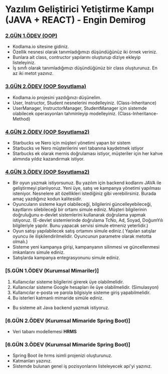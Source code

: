 # Yazılım Geliştirici Yetiştirme Kampı (JAVA + REACT) - Engin Demirog

### [2.GÜN 1.ÖDEV (OOP)](https://github.com/cceydae/JavaReactSoftwareDeveloperCamp/tree/main/day2/src/day2)
- Kodlama.io sitesine gidiniz.
- Özellik nesnesi olarak tanımladığımızı düşündüğünüz iki örnek veriniz.
- Bunlara ait class, contructor yapılarını oluşturup diziye ekleyip listeleyiniz.
- İş sınıfı olarak tanımladığımızı düşündüğünüz bir class oluşturunuz. En az iki metot yazınız.

### [3.GÜN 2.ÖDEV (OOP Soyutlama)](https://github.com/cceydae/JavaReactSoftwareDeveloperCamp/tree/main/day3/src/day3)
- Kodlama.io projesini yazdığınızı düşünelim.
- User, Instructor, Student nesnelerini modelleyiniz. (Class-Inheritance)
- UserManager, InstructorManager, StudentManager için sistemde olabilecek operasyonları tahminleyip modelleyiniz. (Class-Inheritance-Method)

### [4.GÜN 2.ÖDEV (OOP Soyutlama2)](https://github.com/cceydae/JavaReactSoftwareDeveloperCamp/tree/main/day42/src)
- Starbucks ve Nero için müşteri yönetimi yapan bir sistem 
- Starbucks ve Nero müşterilerini veri tabanına kaydetmek istiyor 
- Starbucks ek olarak mernis doğrulaması istiyor, müşteriler için her kahve alımında yıldız kazandırmak istiyor.

### [4.GÜN 3.ÖDEV (OOP Soyutlama2)](https://github.com/cceydae/JavaReactSoftwareDeveloperCamp/tree/main/day43/src/day43)
- Bir oyun yazmak istiyorsunuz. Bu yazılım için backend kodlarını JAVA ile geliştirmeyi planlıyoruz. Yeni üye, satış ve kampanya yönetimi yapılması isteniyor. Nesnelere ait özellikleri istediğiniz gibi verebilirsiniz. Burada amaç yazdığınız kodun kalitesidir. 
- Oyuncuların sisteme kayıt olabileceği, bilgilerini güncelleyebileceği, kayıtlarını silebileceği bir ortamı simule ediniz. Müşteri bilgilerinin doğruluğunu e-devlet sistemlerini kullanarak doğrulama yapmak istiyoruz. (E-devlet sistemlerinde doğrulama TcNo, Ad, Soyad, DoğumYılı bilgileriyle yapılır. Bunu yapacak servisi simule etmeniz yeterlidir.)
- Oyun satışı yapılabilecek satış ortamını simule ediniz.( Yapılan satışlar oyuncu ile ilişkilendirilmelidir. Oyuncunun parametre olarak metotta olmalı.)
- Sisteme yeni kampanya girişi, kampanyanın silinmesi ve güncellenmesi imkanlarını simule ediniz.
- Satışlarda kampanya entegrasyonunu simule ediniz.
   
### [5.GÜN 1.ÖDEV (Kurumsal Mimariler)]
1. Kullanıcılar sisteme bilgilerini girerek üye olabilmelidir.
2. Kullanıcılar sisteme Google hesapları ile üye olabilmelidir. (Simulasyon)
3. Kullanıcılar e-posta ve parola bilgisiyle sisteme giriş yapabilmelidir.
4. Bu isterleri katmanlı mimaride simüle ediniz.
- Bu sisteme ait Java backend yazmak istiyoruz.

### [6.GÜN 2.ÖDEV (Kurumsal Mimaride Spring Boot)]
- Veri tabanı modellemesi **HRMS**

### [6.GÜN 3.ÖDEV (Kurumsal Mimaride Spring Boot)]
- Spring Boot ile hrms isimli projenizi oluşturunuz.
- Katmanları yazınız.
- Sistemde bulunan genel iş pozisyonlarını listeleyecek api'yi yazınız.

